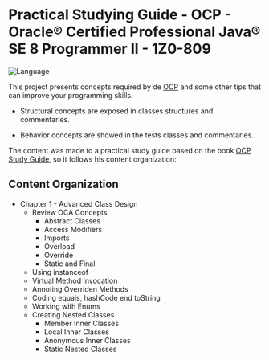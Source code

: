 # Practical Studying Guide - OCP - Oracle® Certified Professional Java® SE 8 Programmer II - 1Z0-809
![Language](https://img.shields.io/badge/language-Java%20-red.svg) <br />

This project presents concepts required by de [OCP](https://education.oracle.com/pls/web_prod-plq-dad/db_pages.getpage?page_id=654&get_params=p_id:357&p_org_id=1001&lang=US#tabs-2-1) and some other tips that can improve your programming skills.

* Structural concepts are exposed in classes structures and commentaries.

* Behavior concepts are showed in the tests classes and commentaries.

The content was made to a practical study guide based on the book [OCP Study Guide](http://www.selikoff.net/ocp), so it follows his content organization:

## Content Organization

* Chapter 1 - Advanced Class Design
    * Review OCA Concepts
        * Abstract Classes
        * Access Modifiers
        * Imports
        * Overload
        * Override
        * Static and Final
    * Using instanceof
    * Virtual Method Invocation
    * Annoting Overriden Methods
    * Coding equals, hashCode end toString
    * Working with Enums
    * Creating Nested Classes
        * Member Inner Classes
        * Local Inner Classes
        * Anonymous Inner Classes
        * Static Nested Classes